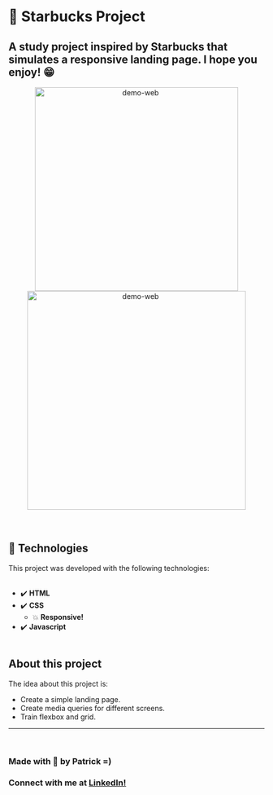 # :scroll: Starbucks Project
## A study project inspired by Starbucks that simulates a responsive landing page. I hope you enjoy!  :grin:

<div align="center">
  <img src="./st1.gif" alt="demo-web" height="400">
  <img src="./st2.gif" alt="demo-web" height="430">
</div>
<br><br>

## :rocket: Technologies
This project was developed with the following technologies: <br><br>

- :heavy_check_mark: **HTML**
- :heavy_check_mark: **CSS**
  - :boom: **Responsive!**
- :heavy_check_mark: **Javascript**
<br><br>

## About this project

The idea about this project is: 
- Create a simple landing page.<br>
- Create media queries for different screens.<br>
- Train flexbox and grid.
---
<br>

### Made with :purple_heart: by Patrick =) <br>

### Connect with me at [LinkedIn!](https://www.linkedin.com/in/patrick-morais/)